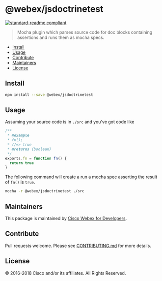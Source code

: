 # @webex/jsdoctrinetest

[![standard-readme compliant](https://img.shields.io/badge/readme%20style-standard-brightgreen.svg?style=flat-square)](https://github.com/RichardLitt/standard-readme)

> Mocha plugin which parses source code for doc blocks containing assertions and runs them as mocha specs.

- [Install](#install)
- [Usage](#usage)
- [Contribute](#contribute)
- [Maintainers](#maintainers)
- [License](#license)

## Install

```bash
npm install --save @webex/jsdoctrinetest
```

## Usage

Assuming your source code is in `./src` and you've got code like

```js
/**
 * @example
 * fn();
 * //=> true
 * @returns {boolean}
 */
exports.fn = function fn() {
  return true
}
```

The following command will create a run a mocha spec asserting the result of `fn()` is `true`.

```bash
mocha -r @webex/jsdoctrinetest ./src
```

## Maintainers

This package is maintained by [Cisco Webex for Developers](https://developer.webex.com/).

## Contribute

Pull requests welcome. Please see [CONTRIBUTING.md](https://github.com/webex/spark-js-sdk/blob/master/CONTRIBUTING.md) for more details.

## License

© 2016-2018 Cisco and/or its affiliates. All Rights Reserved.
